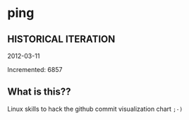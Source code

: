# ping

## HISTORICAL ITERATION
2012-03-11

Incremented: 6857

## What is this?? 
Linux skills to hack the github commit visualization chart `;-)`
